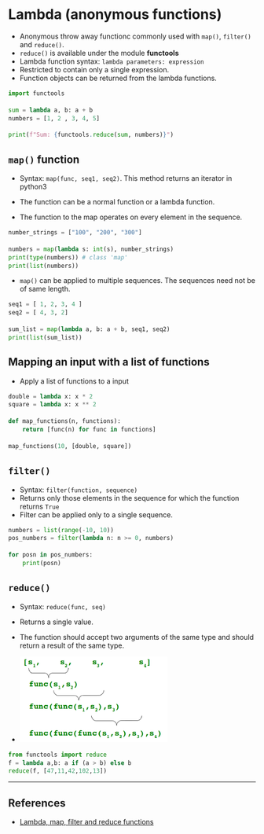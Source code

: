 # Lambda (anonymous functions)

* Anonymous throw away functionc commonly used with `map()`, `filter()` and `reduce()`.
* `reduce()` is available under the module **functools**
* Lambda function syntax: `lambda parameters: expression`
* Restricted to contain only a single expression.
* Function objects can be returned from the lambda functions.

```Python
import functools

sum = lambda a, b: a + b
numbers = [1, 2 , 3, 4, 5]

print(f"Sum: {functools.reduce(sum, numbers)}")
```

## `map()` function

* Syntax: `map(func, seq1, seq2)`. This method returns an iterator in python3

* The function can be a normal function or a lambda function.

* The function to the map operates on every element in the sequence.

```Python
number_strings = ["100", "200", "300"]

numbers = map(lambda s: int(s), number_strings)
print(type(numbers)) # class 'map'
print(list(numbers))
```

* `map()` can be applied to multiple sequences. The sequences need not be of same length.

```Python
seq1 = [ 1, 2, 3, 4 ]
seq2 = [ 4, 3, 2]

sum_list = map(lambda a, b: a + b, seq1, seq2)
print(list(sum_list))
```

## Mapping an input with a list of functions

* Apply a list of functions to a input

```Python
double = lambda x: x * 2
square = lambda x: x ** 2

def map_functions(n, functions):
    return [func(n) for func in functions]

map_functions(10, [double, square])
```

## `filter()`

* Syntax: `filter(function, sequence)`
* Returns only those elements in the sequence for which the function returns `True`
* Filter can be applied only to a single sequence.

```Python
numbers = list(range(-10, 10))
pos_numbers = filter(lambda n: n >= 0, numbers)

for posn in pos_numbers:
    print(posn)
```

## `reduce()`

* Syntax: `reduce(func, seq)`
* Returns a single value.
* The function should accept two arguments of the same type and should return a result of the same type.

* ![Reduce working](reduce.png)

```Python
from functools import reduce
f = lambda a,b: a if (a > b) else b
reduce(f, [47,11,42,102,13])
```

---

## References

* [Lambda, map, filter and reduce functions](https://www.python-course.eu/python3_lambda.php)
